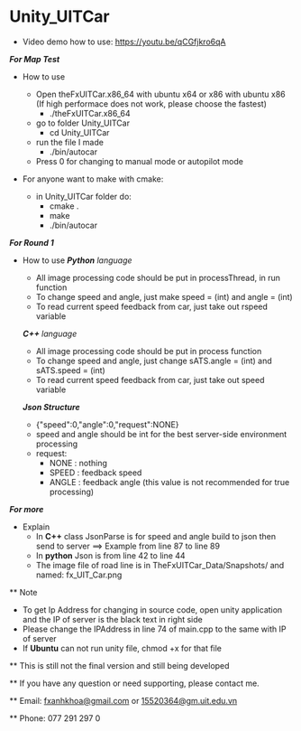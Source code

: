 # Unity_UITCar
* Video demo how to use: https://youtu.be/qCGfjkro6qA

_**For Map Test**_
* How to use
  - Open theFxUITCar.x86_64 with ubuntu x64 or x86 with ubuntu x86 (If high performace does not work, please choose the fastest)
    + ./theFxUITCar.x86_64
  - go to folder Unity_UITCar
    + cd Unity_UITCar
  - run the file I made
    + ./bin/autocar
  - Press 0 for changing to manual mode or autopilot mode
  
* For anyone want to make with cmake:
  - in Unity_UITCar folder do:
    + cmake .
    + make
    + ./bin/autocar
 
_**For Round 1**_
* How to use
  _**Python** language_
  - All image processing code should be put in processThread, in run function
  - To change speed and angle, just make speed = (int) and angle = (int)
  - To read current speed feedback from car, just take out rspeed variable
  
  _**C++** language_
  - All image processing code should be put in process function
  - To change speed and angle, just change sATS.angle = (int) and sATS.speed = (int)
  - To read current speed feedback from car, just take out speed variable
  
  _**Json Structure**_
  - {"speed":0,"angle":0,"request":NONE}
  - speed and angle should be int for the best server-side environment processing
  - request:
    + NONE : nothing
    + SPEED : feedback speed
    + ANGLE : feedback angle (this value is not recommended for true processing)

_**For more**_
* Explain
  - In **C++** class JsonParse is for speed and angle build to json then send to server ==> Example from line 87 to line 89
  - In **python** Json is from line 42 to line 44
  - The image file of road line is in TheFxUITCar_Data/Snapshots/ and named: fx_UIT_Car.png
  
** Note
  - To get Ip Address for changing in source code, open unity application and the IP of server is the black text in right side
  - Please change the IPAddress in line 74 of main.cpp to the same with IP of server
  - If **Ubuntu** can not run unity file, chmod +x for that file

** This is still not the final version and still being developed

** If you have any question or need supporting, please contact me.

** Email: fxanhkhoa@gmail.com or 15520364@gm.uit.edu.vn

** Phone: 077 291 297 0

